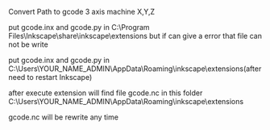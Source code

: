 Convert Path to gcode 3 axis machine X,Y,Z

put gcode.inx and gcode.py in C:\Program Files\Inkscape\share\inkscape\extensions but if can give a error that file can not be write

put gcode.inx and gcode.py in C:\Users\YOUR_NAME_ADMIN\AppData\Roaming\inkscape\extensions(after need to restart Inkscape)

after execute extension will find file gcode.nc in this folder C:\Users\YOUR_NAME_ADMIN\AppData\Roaming\inkscape\extensions

gcode.nc will be rewrite any time
